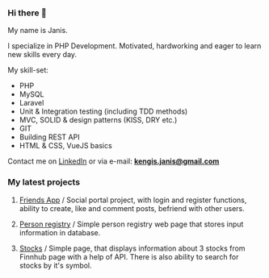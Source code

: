 ### Hi there 👋

My name is Janis.

I specialize in PHP Development. Motivated, hardworking and eager to learn new skills every day.

My skill-set:
- PHP
- MySQL
- Laravel
- Unit & Integration testing (including TDD methods)
- MVC, SOLID & design patterns (KISS, DRY etc.)
- GIT
- Building REST API
- HTML & CSS, VueJS basics


Contact me on [LinkedIn](https://www.linkedin.com/in/j%C4%81nis-%C4%B7e%C5%86%C4%A3is-795a594a/) or via e-mail: **kengis.janis@gmail.com**


### My latest projects


1. [Friends App](https://github.com/JanisKengis/friends_app) / Social portal project, with login and register functions, ability to create, like and comment posts, befriend with other users.

2. [Person registry](https://github.com/JanisKengis/person-registry-web) / Simple person registry web page that stores input information in database.
3. [Stocks](https://github.com/JanisKengis/Stock_task) / Simple page, that displays information about 3 stocks from Finnhub page with a help of API. There is also ability to search for stocks by it's symbol.


<!--
**JanisKengis/JanisKengis** is a ✨ _special_ ✨ repository because its `README.md` (this file) appears on your GitHub profile.

Here are some ideas to get you started:

- 🔭 I’m currently working on ...
- 🌱 I’m currently learning ...
- 👯 I’m looking to collaborate on ...
- 🤔 I’m looking for help with ...
- 💬 Ask me about ...
- 📫 How to reach me: ...
- 😄 Pronouns: ...
- ⚡ Fun fact: ...
-->
